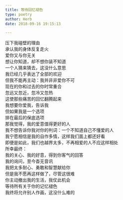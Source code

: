 ```yaml
---  
title: 等待回忆褪色  
type: poetry  
author: Herb  
date: 2018-09-16 19:15:13  

---  
```

压下我碰壁的理由  
承认我的身体反复走火  
爱你又与你无关  
想让你知道，却不想你装不知道  
一个人猜来猜去，这没什么意思    
我已经几乎表达了全部的欢迎  
但我不能再主动：我并非非爱你不可  
现在的你和过去的你时常重合  
忽远又忽近，忽冷又忽热  
这使那些痛苦的回忆翻腾起来    
我想要你爱我，告诉我  
但如果我是一个选项  
排在最后的保底选项  
那我觉得，我的爱意值得更好的人  
我不想告诉你我对你的判词：一个不知道自己不懂爱的人    
我宁愿相信是我的自作多情，这样我们面上都还好看  
即便是如此，我们也越界太多，不再相爱的人不应这样相处  
所幸最终：  
我的关心、我的好意，得到你客气的回答  
我的询问，至今杳无音讯    
我把太多耐心、勇敢和智慧献给你  
但是我不愿再这样做了，尽管这很难  
你主动撤出我的生活，我仗此机会  
等待所有关于你的记忆褪色  
我终将允许别人作画，这没什么难的  
